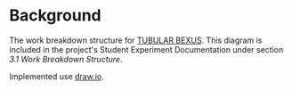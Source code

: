 # Background
The work breakdown structure for [TUBULAR BEXUS](https://rexusbexus.github.io/tubular/). This diagram is included in the project's Student Experiment Documentation under section _3.1 Work Breakdown Structure_.

Implemented use [draw.io](https://www.draw.io/).
